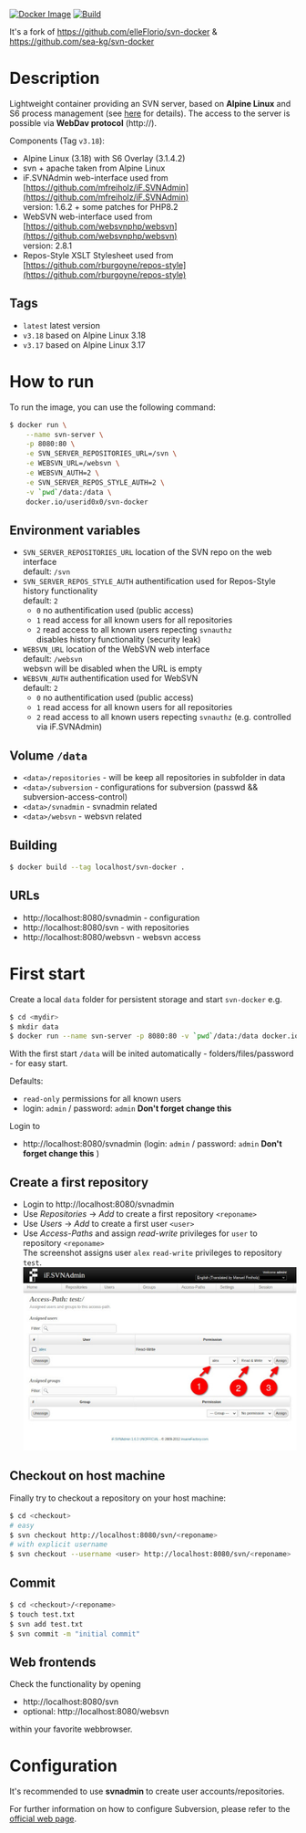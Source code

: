 [![Docker Image](https://img.shields.io/badge/Docker%20Image-available-success&style=flat)](https://hub.docker.com/r/userid0x0/svn-docker/)
[![Build](https://img.shields.io/github/actions/workflow/status/userid0x0/svn-docker/docker-build.yml?branch=master&label=build&logo=github&style=flat)](https://github.com/userid0x0/svn-docker/actions)

It's a fork of https://github.com/elleFlorio/svn-docker & https://github.com/sea-kg/svn-docker

# Description
Lightweight container providing an SVN server, based on **Alpine Linux** and S6 process management (see [here](https://github.com/crazy-max/docker-alpine-s6) for details).
The access to the server is possible via **WebDav protocol** (http://).

Components (Tag `v3.18`):
- Alpine Linux (3.18) with S6 Overlay (3.1.4.2)
- svn + apache taken from Alpine Linux
- iF.SVNAdmin web-interface used from [https://github.com/mfreiholz/iF.SVNAdmin](https://github.com/mfreiholz/iF.SVNAdmin)
<br>version: 1.6.2 + some patches for PHP8.2
- WebSVN web-interface used from [https://github.com/websvnphp/websvn](https://github.com/websvnphp/websvn)<br>version: 2.8.1
- Repos-Style XSLT Stylesheet used from [https://github.com/rburgoyne/repos-style](https://github.com/rburgoyne/repos-style)

## Tags
- `latest` latest version
- `v3.18` based on Alpine Linux 3.18
- `v3.17` based on Alpine Linux 3.17
# How to run
To run the image, you can use the following command:
```bash
$ docker run \
    --name svn-server \
    -p 8080:80 \
    -e SVN_SERVER_REPOSITORIES_URL=/svn \
    -e WEBSVN_URL=/websvn \
    -e WEBSVN_AUTH=2 \
    -e SVN_SERVER_REPOS_STYLE_AUTH=2 \
    -v `pwd`/data:/data \
    docker.io/userid0x0/svn-docker
```

## Environment variables
- `SVN_SERVER_REPOSITORIES_URL` location of the SVN repo on the web interface<br>default: `/svn`
- `SVN_SERVER_REPOS_STYLE_AUTH` authentification used for Repos-Style history functionality<br>default: `2`
    - `0` no authentification used (public access)
    - `1` read access for all known users for all repositories
    - `2` read access to all known users repecting `svnauthz`<br>disables history functionality (security leak)
- `WEBSVN_URL` location of the WebSVN web interface<br>default: `/websvn`<br>websvn will be disabled when the URL is empty
- `WEBSVN_AUTH` authentification used for WebSVN<br>default: `2`
    - `0` no authentification used (public access)
    - `1` read access for all known users for all repositories
    - `2` read access to all known users repecting `svnauthz` (e.g. controlled via iF.SVNAdmin)
## Volume `/data`
- `<data>/repositories` - will be keep all repositories in subfolder in data
- `<data>/subversion` - configurations for subversion (passwd && subversion-access-control)
- `<data>/svnadmin` - svnadmin related
- `<data>/websvn` - websvn related

## Building
``` bash
$ docker build --tag localhost/svn-docker .
```

## URLs
- http://localhost:8080/svnadmin - configuration
- http://localhost:8080/svn - with repositories
- http://localhost:8080/websvn - websvn access

# First start
Create a local `data` folder for persistent storage and start `svn-docker` e.g.
```bash
$ cd <mydir>
$ mkdir data
$ docker run --name svn-server -p 8080:80 -v `pwd`/data:/data docker.io/userid0x0/svn-docker
```
With the first start `/data` will be inited automatically - folders/files/password - for easy start.

Defaults:
- `read-only` permissions for all known users
- login: `admin` / password: `admin` **Don't forget change this**

Login to
- http://localhost:8080/svnadmin (login: `admin` / password: `admin` **Don't forget change this** )

## Create a first repository
- Login to http://localhost:8080/svnadmin
- Use *Repositories* -> *Add* to create a first repository `<reponame>`
- Use *Users* -> *Add* to create a first user `<user>`
- Use *Access-Paths* and assign *read-write* privileges for `user` to repository `<reponame>`  
The screenshot assigns user `alex` `read-write` privileges to repository `test`.  
![Access-Paths](/misc/access-path.jpg)

## Checkout on host machine
Finally try to checkout a repository on your host machine:
```bash
$ cd <checkout>
# easy
$ svn checkout http://localhost:8080/svn/<reponame>
# with explicit username
$ svn checkout --username <user> http://localhost:8080/svn/<reponame>
```

## Commit
```bash
$ cd <checkout>/<reponame>
$ touch test.txt
$ svn add test.txt
$ svn commit -m "initial commit"
```

## Web frontends
Check the functionality by opening
- http://localhost:8080/svn
- optional: http://localhost:8080/websvn

within your favorite webbrowser.

# Configuration
It's recommended to use **svnadmin** to create user accounts/repositories.

For further information on how to configure Subversion, please refer to the [official web page](https://subversion.apache.org/).
